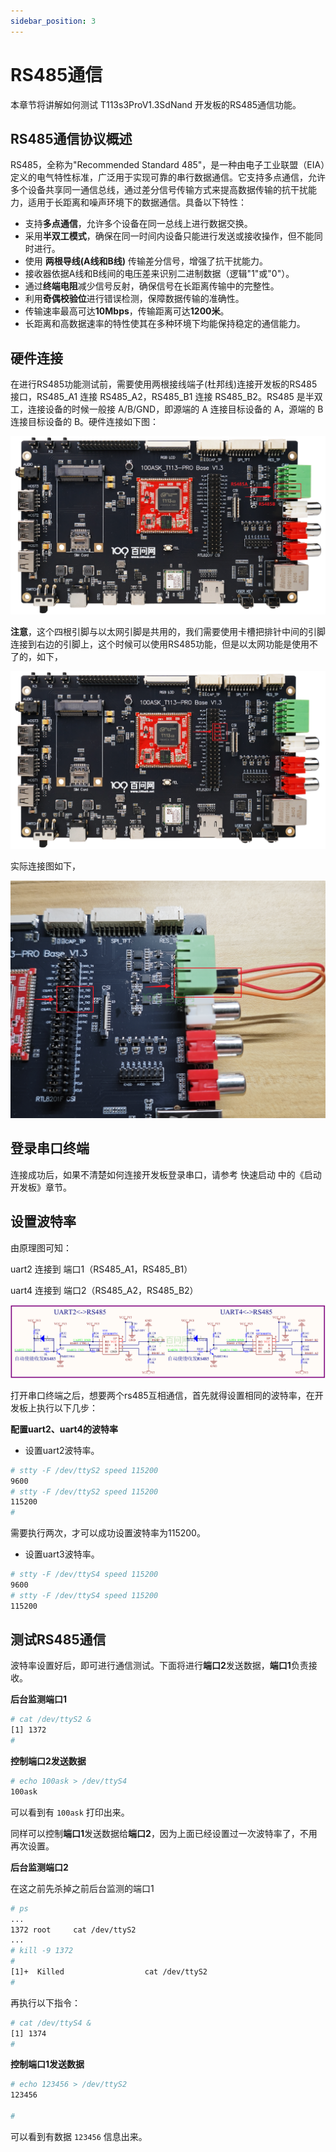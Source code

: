 ```yaml
---
sidebar_position: 3
---
```

# RS485通信

本章节将讲解如何测试 T113s3ProV1.3SdNand 开发板的RS485通信功能。

## RS485通信协议概述

RS485，全称为"Recommended Standard 485"，是一种由电子工业联盟（EIA）定义的电气特性标准，广泛用于实现可靠的串行数据通信。它支持多点通信，允许多个设备共享同一通信总线，通过差分信号传输方式来提高数据传输的抗干扰能力，适用于长距离和噪声环境下的数据通信。具备以下特性：

- 支持**多点通信**，允许多个设备在同一总线上进行数据交换。
- 采用**半双工模式**，确保在同一时间内设备只能进行发送或接收操作，但不能同时进行。
- 使用 **两根导线(A线和B线)** 传输差分信号，增强了抗干扰能力。
- 接收器依据A线和B线间的电压差来识别二进制数据（逻辑"1"或"0"）。
- 通过**终端电阻**减少信号反射，确保信号在长距离传输中的完整性。
- 利用**奇偶校验位**进行错误检测，保障数据传输的准确性。
- 传输速率最高可达**10Mbps**，传输距离可达**1200米**。
- 长距离和高数据速率的特性使其在多种环境下均能保持稳定的通信能力。

## 硬件连接

在进行RS485功能测试前，需要使用两根接线端子(杜邦线)连接开发板的RS485接口，RS485_A1 连接 RS485_A2，RS485_B1 连接 RS485_B2。RS485 是半双工，连接设备的时候一般接 A/B/GND，即源端的 A 连接目标设备的 A，源端的 B 连接目标设备的 B。硬件连接如下图：

![image-20241127111500116](images/image-20241127111500116.png)

**注意**，这个四根引脚与以太网引脚是共用的，我们需要使用卡槽把排针中间的引脚连接到右边的引脚上，这个时候可以使用RS485功能，但是以太网功能是使用不了的，如下，

![image-20241127112109901](images/image-20241127112109901.png)

实际连接图如下，

![image-20241127112654725](images/image-20241127112654725.png)

## 登录串口终端

连接成功后，如果不清楚如何连接开发板登录串口，请参考 快速启动 中的《启动开发板》章节。

## 设置波特率

由原理图可知：

uart2 连接到 端口1（RS485_A1，RS485_B1）

uart4 连接到 端口2（RS485_A2，RS485_B2）

![image-20241127113230544](images/image-20241127113230544.png)

打开串口终端之后，想要两个rs485互相通信，首先就得设置相同的波特率，在开发板上执行以下几步：

**配置uart2、uart4的波特率**

- 设置uart2波特率。

~~~bash
# stty -F /dev/ttyS2 speed 115200
9600
# stty -F /dev/ttyS2 speed 115200
115200
#
~~~

需要执行两次，才可以成功设置波特率为115200。

- 设置uart3波特率。

~~~bash
# stty -F /dev/ttyS4 speed 115200
9600
# stty -F /dev/ttyS4 speed 115200
115200
~~~

## 测试RS485通信

波特率设置好后，即可进行通信测试。下面将进行**端口2**发送数据，**端口1**负责接收。

**后台监测端口1**

~~~bash
# cat /dev/ttyS2 &
[1] 1372
#
~~~

**控制端口2发送数据**

~~~bash
# echo 100ask > /dev/ttyS4
100ask
~~~

可以看到有 `100ask` 打印出来。

同样可以控制**端口1**发送数据给**端口2**，因为上面已经设置过一次波特率了，不用再次设置。

**后台监测端口2**

在这之前先杀掉之前后台监测的端口1

~~~bash
# ps
...
1372 root     cat /dev/ttyS2
...
# kill -9 1372
#
[1]+  Killed                  cat /dev/ttyS2
#
~~~

再执行以下指令：

~~~bash
# cat /dev/ttyS4 &
[1] 1374
#
~~~

**控制端口1发送数据**

~~~bash
# echo 123456 > /dev/ttyS2
123456

#
~~~

可以看到有数据 `123456` 信息出来。

